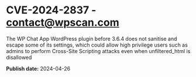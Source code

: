 # CVE-2024-2837 - contact@wpscan.com

The WP Chat App WordPress plugin before 3.6.4 does not sanitise and escape some of its settings, which could allow high privilege users such as admins to perform Cross-Site Scripting attacks even when unfiltered_html is disallowed

**Publish date:** 2024-04-26
